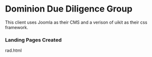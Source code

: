 # Dominion Due Diligence Group

This client uses Joomla as their CMS and a verison of uikit as their css framework.

### Landing Pages Created

rad.html